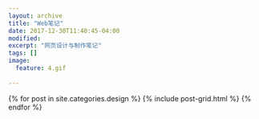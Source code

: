 ```yaml
---
layout: archive
title: "Web笔记"
date: 2017-12-30T11:40:45-04:00
modified:
excerpt: "网页设计与制作笔记"
tags: []
image: 
  feature: 4.gif
  
---
```




<div class="tiles">
{% for post in site.categories.design %}
  {% include post-grid.html %}
{% endfor %}
</div><!-- /.tiles 把所有categories 有 design 的列出来-->
